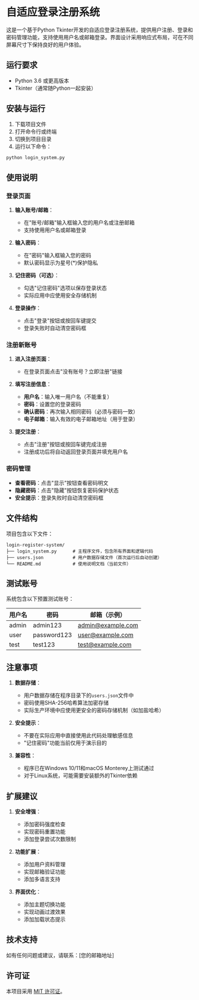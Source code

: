 # 自适应登录注册系统

这是一个基于Python Tkinter开发的自适应登录注册系统，提供用户注册、登录和密码管理功能，支持使用用户名或邮箱登录。界面设计采用响应式布局，可在不同屏幕尺寸下保持良好的用户体验。

## 运行要求

- Python 3.6 或更高版本
- Tkinter（通常随Python一起安装）

## 安装与运行

1. 下载项目文件
2. 打开命令行或终端
3. 切换到项目目录
4. 运行以下命令：
```bash
python login_system.py
```

## 使用说明

### 登录页面

1. **输入账号/邮箱**：
   - 在"账号/邮箱"输入框输入您的用户名或注册邮箱
   - 支持使用用户名或邮箱登录
   
2. **输入密码**：
   - 在"密码"输入框输入您的密码
   - 默认密码显示为星号(*)保护隐私

3. **记住密码（可选）**：
   - 勾选"记住密码"选项以保存登录状态
   - 实际应用中应使用安全存储机制

4. **登录操作**：
   - 点击"登录"按钮或按回车键提交
   - 登录失败时自动清空密码框

### 注册新账号

1. **进入注册页面**：
   - 在登录页面点击"没有账号？立即注册"链接
   
2. **填写注册信息**：
   - **用户名**：输入唯一用户名（不能重复）
   - **密码**：设置您的登录密码
   - **确认密码**：再次输入相同密码（必须与密码一致）
   - **电子邮箱**：输入有效的电子邮箱地址（用于登录）

3. **提交注册**：
   - 点击"注册"按钮或按回车键完成注册
   - 注册成功后将自动返回登录页面并填充用户名

### 密码管理

- **查看密码**：点击"显示"按钮查看密码明文
- **隐藏密码**：点击"隐藏"按钮恢复密码保护状态
- **安全提示**：登录失败时自动清空密码框

## 文件结构

项目包含以下文件：

```
login-register-system/
├── login_system.py      # 主程序文件，包含所有界面和逻辑代码
├── users.json           # 用户数据存储文件（首次运行后自动创建）
└── README.md            # 使用说明文档（当前文件）
```

## 测试账号

系统包含以下预置测试账号：

| 用户名 | 密码       | 邮箱（示例）     |
|--------|------------|------------------|
| admin  | admin123   | admin@example.com|
| user   | password123| user@example.com |
| test   | test123    | test@example.com |

## 注意事项

1. **数据存储**：
   - 用户数据存储在程序目录下的`users.json`文件中
   - 密码使用SHA-256哈希算法加密存储
   - 实际生产环境中应使用更安全的密码存储机制（如加盐哈希）

2. **安全提示**：
   - 不要在实际应用中直接使用此代码处理敏感信息
   - "记住密码"功能当前仅用于演示目的

3. **兼容性**：
   - 程序已在Windows 10/11和macOS Monterey上测试通过
   - 对于Linux系统，可能需要安装额外的Tkinter依赖

## 扩展建议

1. **安全增强**：
   - 添加密码强度检查
   - 实现密码重置功能
   - 添加登录尝试次数限制

2. **功能扩展**：
   - 添加用户资料管理
   - 实现邮箱验证功能
   - 添加多语言支持

3. **界面优化**：
   - 添加主题切换功能
   - 实现动画过渡效果
   - 添加加载状态提示

## 技术支持

如有任何问题或建议，请联系：[您的邮箱地址]

## 许可证

本项目采用 [MIT 许可证](LICENSE)。
